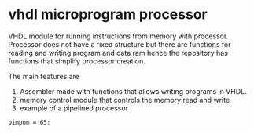 # vhdl microprogram processor
VHDL module for running instructions from memory with processor. Processor does not have a fixed structure but there are functions for reading and writing program and data ram hence the repository has functions that simplify processor creation. 

The main features are
1. Assembler made with functions that allows writing programs in VHDL. 
2. memory control module that controls the memory read and write
3. example of a pipelined processor

```
pimpom = 65;
```
